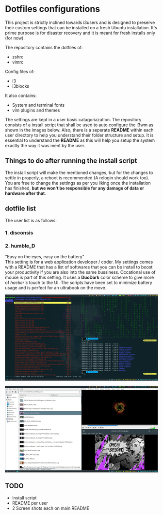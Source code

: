 # Dotfiles configurations

This project is strictly inclined towards i3users and is designed to preserve their custom settings that can be installed on a fresh Ubuntu installation. It's prime purpose is for disaster recovery and it is meant for fresh installs only (for now).

The repository contains the dotfiles of:
* zshrc
* vimrc

Config files of: 
* i3
* i3blocks  

It also contains:
* System and terminal fonts
* vim plugins and themes

The settings are kept in a user basis catagoriazation. The repository consists of a install script that shall be used to auto configure the i3wm as shown in the images below. Also, there is a seperate **README** within each user directory to help you understand their folder structure and setup. It is essential to understand the **README** as this will help you setup the system exactly the way it was ment by the user.

## Things to do after running the install script  
The install script will make the mentioned changes, but for the changes to settle in properly, a reboot is recommended (A relogin should work too).  
You are free to change the settings as per you liking once the installation has finished, **but we won't be responsible for any damage of data or hardware after that**.

## dotfile list
The user list is as follows:
### 1. disconsis

### 2. humble_D
"Easy on the eyes, easy on the battery"  
This setting is for a web application developer / coder. My settings comes with a README that has a list of softwares that you can be install to boost your productivity if you are also into the same bussiness. Occational use of mouse is part of this setting. It uses a **DuoDark** color scheme to give more of *hacker's* touch to the UI. The scripts have been set to minimize battery usage and is perfect for an ultrabook on the move.

![terminal on humble_D](/images/humble_D/terminal.jpg)

![normal use on humble_D](/images/humble_D/normal.jpg)

## TODO
* Install script
* README per user
* 2 Screen shots each on main README

